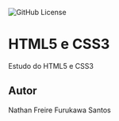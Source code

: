 ![GitHub License](https://img.shields.io/github/license/nathanfreire/site)

# HTML5 e CSS3
Estudo do HTML5 e CSS3
## Autor
Nathan Freire Furukawa Santos
